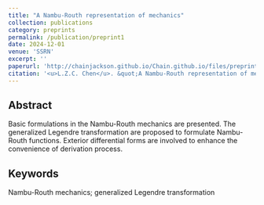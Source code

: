 ```yaml
---
title: "A Nambu-Routh representation of mechanics"
collection: publications
category: preprints
permalink: /publication/preprint1
date: 2024-12-01
venue: 'SSRN'
excerpt: ''
paperurl: 'http://chainjackson.github.io/Chain.github.io/files/preprint1.pdf'
citation: '<u>L.Z.C. Chen</u>. &quot;A Nambu-Routh representation of mechanics. &quot; <i>SSRN</i>, 2024. http://dx.doi.org/10.2139/ssrn.5060899'
---
```


## Abstract
Basic formulations in the Nambu-Routh mechanics are presented. The generalized Legendre transformation are proposed to formulate Nambu-Routh functions. Exterior differential forms are involved to enhance the convenience of derivation process.

## Keywords
Nambu-Routh mechanics; generalized Legendre transformation
